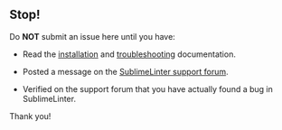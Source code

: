 ## Stop!

Do **NOT** submit an issue here until you have:

- Read the [installation](http://sublimelinter.readthedocs.org/en/latest/installation.html) and [troubleshooting](http://sublimelinter.readthedocs.org/en/latest/troubleshooting.html) documentation.

- Posted a message on the [SublimeLinter support forum](https://groups.google.com/forum/#!forum/sublimelinter).

- Verified on the support forum that you have actually found a bug in SublimeLinter.

Thank you!